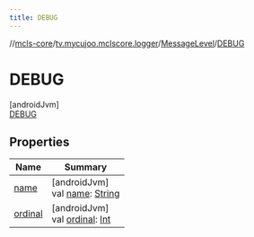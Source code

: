 ```yaml
---
title: DEBUG
---
```

//[mcls-core](../../../../index.html)/[tv.mycujoo.mclscore.logger](../../index.html)/[MessageLevel](../index.html)/[DEBUG](index.html)



# DEBUG



[androidJvm]\
[DEBUG](index.html)



## Properties


| Name | Summary |
|---|---|
| [name](../-e-r-r-o-r/index.html#-372974862%2FProperties%2F-1646817299) | [androidJvm]<br>val [name](../-e-r-r-o-r/index.html#-372974862%2FProperties%2F-1646817299): [String](https://kotlinlang.org/api/latest/jvm/stdlib/kotlin/-string/index.html) |
| [ordinal](../-e-r-r-o-r/index.html#-739389684%2FProperties%2F-1646817299) | [androidJvm]<br>val [ordinal](../-e-r-r-o-r/index.html#-739389684%2FProperties%2F-1646817299): [Int](https://kotlinlang.org/api/latest/jvm/stdlib/kotlin/-int/index.html) |

